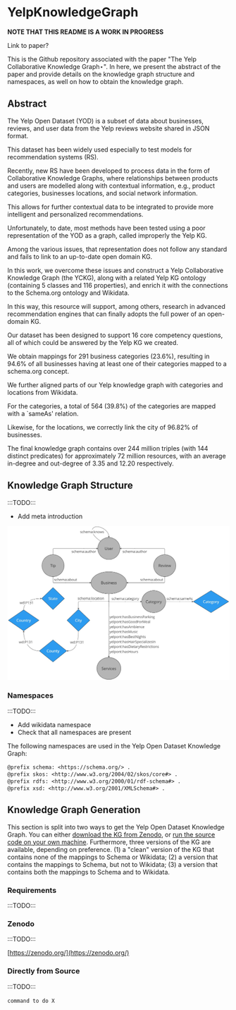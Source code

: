 # YelpKnowledgeGraph
**NOTE THAT THIS README IS A WORK IN PROGRESS**

Link to paper?

This is the Github repository associated with the paper "The Yelp Collaborative Knowledge Graph⋆". In here, we present the abstract of the paper and provide details on the knowledge graph structure and namespaces, as well on how to obtain the knowledge graph.

## Abstract
The Yelp Open Dataset (YOD) is a subset of data about businesses, reviews, and user data from the Yelp reviews website shared in JSON format.

This dataset has been widely used especially to test models for recommendation systems (RS).

Recently, new RS have been developed to process data in the form of Collaborative Knowledge Graphs, where relationships between products and users are modelled along with contextual information, e.g., product categories, businesses locations, and social network information.

This allows for further contextual data to be integrated to provide more intelligent and personalized recommendations.

Unfortunately, to date, most methods have been tested using a poor representation of the YOD as a graph, called improperly the Yelp KG.

Among the various issues, that representation does not follow any standard and fails to link to an up-to-date open domain KG.

In this work, we overcome these issues and construct a Yelp Collaborative Knowledge Graph (the YCKG), along with a related Yelp KG ontology (containing $5$ classes and $116$ properties), and enrich it with the connections to the Schema.org ontology and Wikidata. 

In this way, this resource will support, among others, research in advanced recommendation engines that can finally adopts the full power of an open-domain KG.

Our dataset  has been designed to support $16$ core competency questions, all of which could be answered by the Yelp KG we created. 

We obtain mappings for  $291$ business categories ($23.6\%$), resulting in $94.6\%$ of all businesses having at least one of their categories mapped to a schema.org concept.

We further aligned parts of our Yelp knowledge graph with categories and locations from Wikidata. 

For the categories, a total of $564$ ($39.8\%$) of the categories are mapped with a `sameAs' relation. 

Likewise, for the locations, we correctly link the city of $96.82\%$ of businesses.

The final knowledge graph contains over $244$ million triples (with $144$ distinct predicates) for approximately $72$ million resources, with an average in-degree and out-degree of $3.35$ and $12.20$ respectively.

## Knowledge Graph Structure
:::TODO:::
- Add meta introduction

<img src="readmeFigs/YelpKGSchema.jpg" width="750" />

### Namespaces
:::TODO:::
- Add wikidata namespace
- Check that all namespaces are present

The following namespaces are used in the Yelp Open Dataset Knowledge Graph:
```ttl
@prefix schema: <https://schema.org/> .
@prefix skos: <http://www.w3.org/2004/02/skos/core#> .
@prefix rdfs: <http://www.w3.org/2000/01/rdf-schema#> .
@prefix xsd: <http://www.w3.org/2001/XMLSchema#> .
```

## Knowledge Graph Generation
This section is split into two ways to get the Yelp Open Dataset Knowledge Graph. You can either [download the KG from Zenodo](#zenodo), or [run the source code on your own machine](#directly-from-source). Furthermore, three versions of the KG are available, depending on preference. (1) a "clean" version of the KG that contains none of the mappings to Schema or Wikidata; (2) a version that contains the mappings to Schema, but not to Wikidata; (3) a version that contains both the mappings to Schema and to Wikidata.

### Requirements
:::TODO:::

### Zenodo
:::TODO:::

[https://zenodo.org/](https://zenodo.org/)

### Directly from Source
:::TODO:::

```command to do X```

